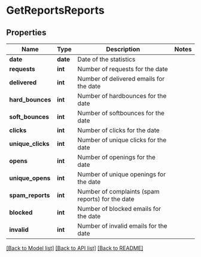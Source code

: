 # GetReportsReports

## Properties
Name | Type | Description | Notes
------------ | ------------- | ------------- | -------------
**date** | **date** | Date of the statistics | 
**requests** | **int** | Number of requests for the date | 
**delivered** | **int** | Number of delivered emails for the date | 
**hard_bounces** | **int** | Number of hardbounces for the date | 
**soft_bounces** | **int** | Number of softbounces for the date | 
**clicks** | **int** | Number of clicks for the date | 
**unique_clicks** | **int** | Number of unique clicks for the date | 
**opens** | **int** | Number of openings for the date | 
**unique_opens** | **int** | Number of unique openings for the date | 
**spam_reports** | **int** | Number of complaints (spam reports) for the date | 
**blocked** | **int** | Number of blocked emails for the date | 
**invalid** | **int** | Number of invalid emails for the date | 

[[Back to Model list]](../README.md#documentation-for-models) [[Back to API list]](../README.md#documentation-for-api-endpoints) [[Back to README]](../README.md)


